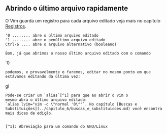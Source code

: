 Abrindo o último arquivo rapidamente
------------------------------------

O Vim guarda um registro para cada arquivo editado veja mais no capítulo [Registros](../capitulo_5/registros.md).
```
'0 ........ abre o último arquivo editado
'1 ........ abre o penúltimo arquivo editado
Ctrl-6 .... abre o arquivo alternativo (booleano)

Bom, já que abrimos o nosso último arquivo editado com o comando
```
`0
```
podemos, e provavelmente o faremos, editar no mesmo ponto em que
estávamos editando da última vez:
```
gi
```
Pode-se criar um `alias`[^1] para que ao abrir o vim o
mesmo abra o último arquivo editado:
`alias lvim="vim -c \"normal '0\""`. No capítulo [Buscas e Substituições](../capitulo_6/buscas_e_substituicoes.md) você encontra mais dicas de edição.


[^1]: Abreviação para um comando do GNU/Linux

